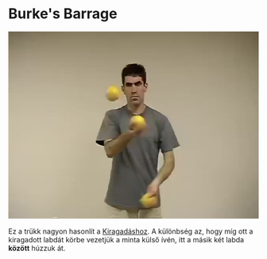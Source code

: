 # Burke's Barrage

![burkesbarrage](/site/videos/poster/burkesbarrage.jpg)

Ez a trükk nagyon hasonlít a [Kiragadáshoz](kiragadas.md). A különbség az, hogy míg ott a kiragadott labdát körbe vezetjük a minta külső ívén, itt a másik két labda **között** húzzuk át.


